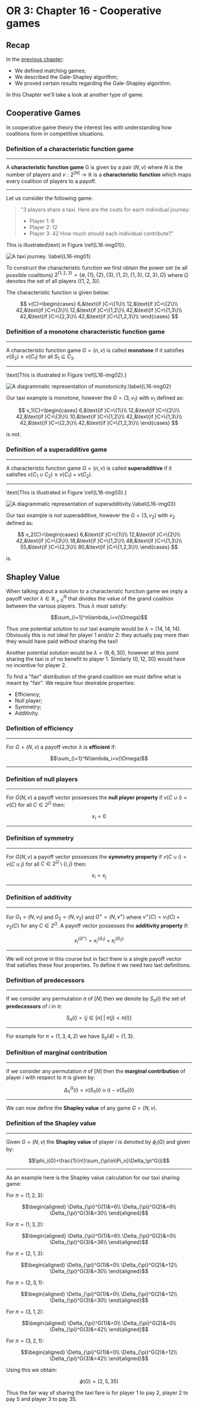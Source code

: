 # OR 3: Chapter 16 - Cooperative games

## Recap

In the [previous chapter](Chapter_15_Matching_games.md):

- We defined matching games;
- We described the Gale-Shapley algorithm;
- We proved certain results regarding the Gale-Shapley algorithm.

In this Chapter we'll take a look at another type of game.

## Cooperative Games

In cooperative game theory the interest lies with understanding how coalitions form in competitive situations.

### Definition of a characteristic function game

---

A **characteristic function game** G is given by a pair $(N,v)$ where $N$ is the number of players and $v:2^{[N]}\to\mathbb{R}$ is a **characteristic function** which maps every coalition of players to a payoff.

---

Let us consider the following game:

> "3 players share a taxi. Here are the costs for each individual journey:
> - Player 1: 6
> - Player 2: 12
> - Player 3: 42
> How much should each individual contribute?"

This is illustrated\text{ in Figure \ref{L16-img01}}.

![A taxi journey. \label{L16-img01}](images/L16-img01.png)

To construct the characteristic function we first obtain the power set (ie all possible coalitions) $2^{\{1,2,3\}}=\{\emptyset,\{1\},\{2\},\{3\},\{1,2\},\{1,3\},\{2,3\},\Omega\}$ where $\Omega$ denotes the set of all players ($\{1,2,3\}$).

The characteristic function is given below:

$$
v(C)=\begin{cases}
6,&\text{if }C=\{1\}\\
12,&\text{if }C=\{2\}\\
42,&\text{if }C=\{3\}\\
12,&\text{if }C=\{1,2\}\\
42,&\text{if }C=\{1,3\}\\
42,&\text{if }C=\{2,3\}\\
42,&\text{if }C=\{1,2,3\}\\
\end{cases}
$$

### Definition of a monotone characteristic function game

---

A characteristic function game $G=(n,v)$ is called **monotone** if it satisfies $v(S_2)\geq v(C_1)$ for all $S_1\subseteq C_2$.

---

\text{This is illustrated in Figure \ref{L16-img02}.}

![A diagrammatic representation of monotonicity.\label{L16-img02}](images/L16-img02.png)

Our taxi example is monotone, however the $G=(3,v_1)$ with $v_1$ defined as:

$$
v_1(C)=\begin{cases}
6,&\text{if }C=\{1\}\\
12,&\text{if }C=\{2\}\\
42,&\text{if }C=\{3\}\\
10,&\text{if }C=\{1,2\}\\
42,&\text{if }C=\{1,3\}\\
42,&\text{if }C=\{2,3\}\\
42,&\text{if }C=\{1,2,3\}\\
\end{cases}
$$

is not.

### Definition of a superadditive game

---

A characteristic function game $G=(n,v)$ is called **superadditive** if it satisfies $v(C_1\cup C_2)\geq v(C_1)+v(C_2).$

---

\text{This is illustrated in Figure \ref{L16-img03}.}

![A diagrammatic representation of superadditivity.\label{L16-img03}](images/L16-img03.png)

Our taxi example is not superadditive, however the $G=(3,v_2)$ with $v_2$ defined as:

$$
v_2(C)=\begin{cases}
6,&\text{if }C=\{1\}\\
12,&\text{if }C=\{2\}\\
42,&\text{if }C=\{3\}\\
18,&\text{if }C=\{1,2\}\\
48,&\text{if }C=\{1,3\}\\
55,&\text{if }C=\{2,3\}\\
80,&\text{if }C=\{1,2,3\}\\
\end{cases}
$$

is.

## Shapley Value

When talking about a solution to a characteristic function game we imply a payoff vector $\lambda\in\mathbb{R}_{\geq 0}^{N}$ that divides the value of the grand coalition between the various players. Thus $\lambda$ must satisfy:

$$\sum_{i=1}^n\lambda_i=v(\Omega)$$

Thus one potential solution to our taxi example would be $\lambda=(14,14,14)$. Obviously this is not ideal for player 1 and/or 2: they actually pay more than they would have paid without sharing the taxi!

Another potential solution would be $\lambda=(6,6,30)$, however at this point sharing the taxi is of no benefit to player 1. Similarly $(0,12,30)$ would have no incentive for player 2.

To find a "fair" distribution of the grand coalition we must define what is meant by "fair". We require four desirable properties:

- Efficiency;
- Null player;
- Symmetry;
- Additivity.

### Definition of efficiency

---

For $G=(N,v)$ a payoff vector $\lambda$ is **efficient** if:

$$\sum_{i=1}^N\lambda_i=v(\Omega)$$

---

### Definition of null players

---

For $G(N,v)$ a payoff vector possesses the **null player property** if $v(C\cup i)=v(C)$ for all $C\in 2^{\Omega}$ then:

$$x_i=0$$

---

### Definition of symmetry

---

For $G(N,v)$ a payoff vector possesses the **symmetry property** if $v(C\cup i)=v(C\cup j)$ for all $C\in 2^{\Omega}\setminus\{i,j\}$ then:

$$x_i=x_j$$

---

### Definition of additivity

---

For $G_1=(N,v_1)$ and $G_2=(N,v_2)$ and $G^+=(N,v^+)$ where $v^+(C)=v_1(C)+v_2(C)$ for any $C\in 2^{\Omega}$. A payoff vector possesses the **additivity property** if:

$$x_i^{(G^+)}=x_i^{(G_1)}+x_i^{(G_2)}$$

---

We will not prove in this course but in fact there is a single payoff vector that satisfies these four properties. To define it we need two last definitions.

### Definition of predecessors

---

If we consider any permutation $\pi$ of $[N]$ then we denote by $S_\pi(i)$ the set of **predecessors** of $i$ in $\pi$:

$$S_\pi(i)=\{j\in[n]\;|\;\pi(j)<\pi(i)\}$$

---

For example for $\pi=(1,3,4,2)$ we have $S_\pi(4)=\{1,3\}$.

### Definition of marginal contribution

---

If we consider any permutation $\pi$ of $[N]$ then the **marginal contribution** of player $i$ with respect to $\pi$ is given by:

$$\Delta_\pi^G(i)=v(S_{\pi}(i)\cup i)-v(S_{\pi}(i))$$

---

We can now define the **Shapley value** of any game $G=(N,v)$.

### Definition of the Shapley value

---

Given $G=(N,v)$ the **Shapley value** of player $i$ is denoted by $\phi_i(G)$ and given by:

$$\phi_i(G)=\frac{1}{n!}\sum_{\pi\in\Pi_n}\Delta_\pi^G(i)$$

---

As an example here is the Shapley value calculation for our taxi sharing game:

For $\pi=(1,2,3)$:

$$\begin{aligned}
\Delta_{\pi}^G(1)&=6\\
\Delta_{\pi}^G(2)&=6\\
\Delta_{\pi}^G(3)&=30\\
\end{aligned}$$

For $\pi=(1,3,2)$:

$$\begin{aligned}
\Delta_{\pi}^G(1)&=6\\
\Delta_{\pi}^G(2)&=0\\
\Delta_{\pi}^G(3)&=36\\
\end{aligned}$$

For $\pi=(2,1,3)$:

$$\begin{aligned}
\Delta_{\pi}^G(1)&=0\\
\Delta_{\pi}^G(2)&=12\\
\Delta_{\pi}^G(3)&=30\\
\end{aligned}$$

For $\pi=(2,3,1)$:

$$\begin{aligned}
\Delta_{\pi}^G(1)&=0\\
\Delta_{\pi}^G(2)&=12\\
\Delta_{\pi}^G(3)&=30\\
\end{aligned}$$

For $\pi=(3,1,2)$:

$$\begin{aligned}
\Delta_{\pi}^G(1)&=0\\
\Delta_{\pi}^G(2)&=0\\
\Delta_{\pi}^G(3)&=42\\
\end{aligned}$$

For $\pi=(3,2,1)$:

$$\begin{aligned}
\Delta_{\pi}^G(1)&=0\\
\Delta_{\pi}^G(2)&=12\\
\Delta_{\pi}^G(3)&=42\\
\end{aligned}$$

Using this we obtain:

$$\phi(G)=(2,5,35)$$

Thus the fair way of sharing the taxi fare is for player 1 to pay 2, player 2 to pay 5 and player 3 to pay 35.
